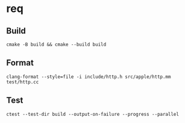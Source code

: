 # req

## Build

```
cmake -B build && cmake --build build
```

## Format
```
clang-format --style=file -i include/http.h src/apple/http.mm test/http.cc
```

## Test

```
ctest --test-dir build --output-on-failure --progress --parallel
```
